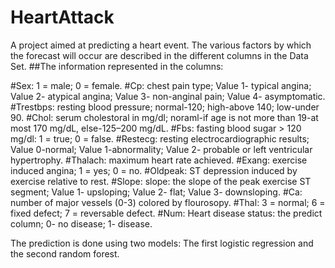 # HeartAttack
A project aimed at predicting a heart event.
The various factors by which the forecast will occur are described in the different columns in the Data Set.
##The information represented in the columns:

#Sex: 1 = male; 0 = female. 
#Cp: chest pain type; Value 1- typical angina; Value 2- atypical angina; Value 3- non-anginal pain; Value 4- asymptomatic.
#Trestbps: resting blood pressure; normal-120; high-above 140; low-under 90.
#Chol: serum cholestoral in mg/dl; noraml-if age is not more than 19-at most 170 mg/dL, else-125–200 mg/dL.
#Fbs: fasting blood sugar > 120 mg/dl: 1 = true; 0 = false.
#Restecg: resting electrocardiographic results; Value 0-normal; Value 1-abnormality; Value 2- probable or left ventricular hypertrophy.
#Thalach: maximum heart rate achieved.
#Exang: exercise induced angina; 1 = yes; 0 = no.
#Oldpeak: ST depression induced by exercise relative to rest.
#Slope:  slope: the slope of the peak exercise ST segment; Value 1- upsloping; Value 2- flat; Value 3- downsloping.
#Ca: number of major vessels (0-3) colored by flourosopy.
#Thal: 3 = normal; 6 = fixed defect; 7 = reversable defect.
#Num: Heart disease status: the predict column; 0- no disease; 1- disease.

The prediction is done using two models:
The first logistic regression and the second random forest.
